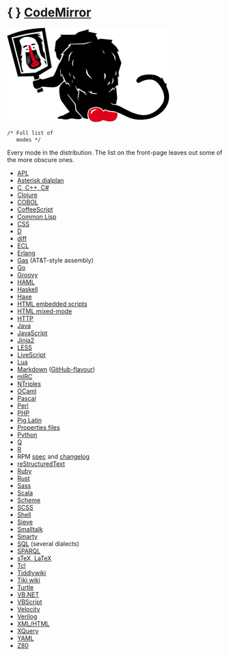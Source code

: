 <span class="logo-braces">{ }</span> [CodeMirror](http://codemirror.net/)
=========================================================================

<img src="baboon.png" alt="logo" class="logo" />

    /* Full list of
       modes */

Every mode in the distribution. The list on the front-page leaves out some of the more obscure ones.

-   [APL](../mode/apl/index.html)
-   [Asterisk dialplan](../mode/asterisk/index.html)
-   [C, C++, C\#](../mode/clike/index.html)
-   [Clojure](../mode/clojure/index.html)
-   [COBOL](../mode/cobol/index.html)
-   [CoffeeScript](../mode/coffeescript/index.html)
-   [Common Lisp](../mode/commonlisp/index.html)
-   [CSS](../mode/css/index.html)
-   [D](../mode/d/index.html)
-   [diff](../mode/diff/index.html)
-   [ECL](../mode/ecl/index.html)
-   [Erlang](../mode/erlang/index.html)
-   [Gas](../mode/gas/index.html) (AT&T-style assembly)
-   [Go](../mode/go/index.html)
-   [Groovy](../mode/groovy/index.html)
-   [HAML](../mode/haml/index.html)
-   [Haskell](../mode/haskell/index.html)
-   [Haxe](../mode/haxe/index.html)
-   [HTML embedded scripts](../mode/htmlembedded/index.html)
-   [HTML mixed-mode](../mode/htmlmixed/index.html)
-   [HTTP](../mode/http/index.html)
-   [Java](../mode/clike/index.html)
-   [JavaScript](../mode/javascript/index.html)
-   [Jinja2](../mode/jinja2/index.html)
-   [LESS](../mode/less/index.html)
-   [LiveScript](../mode/livescript/index.html)
-   [Lua](../mode/lua/index.html)
-   [Markdown](../mode/markdown/index.html) ([GitHub-flavour](../mode/gfm/index.html))
-   [mIRC](../mode/mirc/index.html)
-   [NTriples](../mode/ntriples/index.html)
-   [OCaml](../mode/ocaml/index.html)
-   [Pascal](../mode/pascal/index.html)
-   [Perl](../mode/perl/index.html)
-   [PHP](../mode/php/index.html)
-   [Pig Latin](../mode/pig/index.html)
-   [Properties files](../mode/properties/index.html)
-   [Python](../mode/python/index.html)
-   [Q](../mode/q/index.html)
-   [R](../mode/r/index.html)
-   RPM [spec](../mode/rpm/spec/index.html) and [changelog](../mode/rpm/changes/index.html)
-   [reStructuredText](../mode/rst/index.html)
-   [Ruby](../mode/ruby/index.html)
-   [Rust](../mode/rust/index.html)
-   [Sass](../mode/sass/index.html)
-   [Scala](../mode/clike/scala.html)
-   [Scheme](../mode/scheme/index.html)
-   [SCSS](../mode/css/scss.html)
-   [Shell](../mode/shell/index.html)
-   [Sieve](../mode/sieve/index.html)
-   [Smalltalk](../mode/smalltalk/index.html)
-   [Smarty](../mode/smarty/index.html)
-   [SQL](../mode/sql/index.html) (several dialects)
-   [SPARQL](../mode/sparql/index.html)
-   [sTeX, LaTeX](../mode/stex/index.html)
-   [Tcl](../mode/tcl/index.html)
-   [Tiddlywiki](../mode/tiddlywiki/index.html)
-   [Tiki wiki](../mode/tiki/index.html)
-   [Turtle](../mode/turtle/index.html)
-   [VB.NET](../mode/vb/index.html)
-   [VBScript](../mode/vbscript/index.html)
-   [Velocity](../mode/velocity/index.html)
-   [Verilog](../mode/verilog/index.html)
-   [XML/HTML](../mode/xml/index.html)
-   [XQuery](../mode/xquery/index.html)
-   [YAML](../mode/yaml/index.html)
-   [Z80](../mode/z80/index.html)
